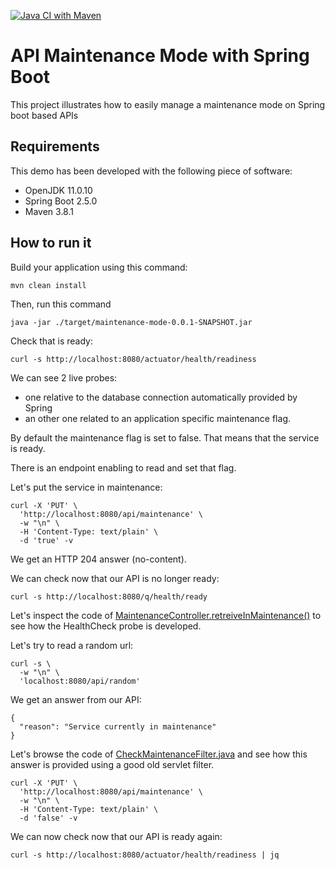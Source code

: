 [![Java CI with Maven](https://github.com/alexandre-touret/maintenance-mode/actions/workflows/maven.yml/badge.svg)](https://github.com/alexandre-touret/maintenance-mode/actions/workflows/maven.yml)

# API Maintenance Mode with Spring Boot
This project illustrates how to easily manage a maintenance mode on Spring boot based APIs 

## Requirements

This demo has been developed with the following piece of software:

* OpenJDK 11.0.10
* Spring Boot 2.5.0
* Maven 3.8.1


## How to run it

Build your application using this command:

```shell
mvn clean install
```

Then, run this command

```shell
java -jar ./target/maintenance-mode-0.0.1-SNAPSHOT.jar
```

Check that  is ready:
```shell
curl -s http://localhost:8080/actuator/health/readiness 
```

We can see 2 live probes:

* one relative to the database connection automatically provided by Spring
* an other one related to an application specific maintenance flag.

By default the maintenance flag is set to false. That means that the service is ready.

There is an endpoint enabling to read and set that flag.

Let's put the service in maintenance:

```shell
curl -X 'PUT' \
  'http://localhost:8080/api/maintenance' \
  -w "\n" \
  -H 'Content-Type: text/plain' \
  -d 'true' -v
```
We get an HTTP 204 answer (no-content).

We can check now that our API is no longer ready:
```shell
curl -s http://localhost:8080/q/health/ready
```

Let's inspect the code of [MaintenanceController.retreiveInMaintenance()](src/main/java/info/touret/spring/maintenancemode/controller/MaintenanceController.java) to see how the HealthCheck probe is developed.

Let's try to read a random url:

```shell
curl -s \
  -w "\n" \
  'localhost:8080/api/random' 
```
We get an answer from our API:

```shell
{
  "reason": "Service currently in maintenance"
}
```

Let's browse the code of [CheckMaintenanceFilter.java](src/main/java/info/touret/spring/maintenancemode/filter/CheckMaintenanceFilter.java) and see how this answer is provided using a good old servlet filter.


```shell
curl -X 'PUT' \
  'http://localhost:8080/api/maintenance' \
  -w "\n" \
  -H 'Content-Type: text/plain' \
  -d 'false' -v
```

We can now check now that our API is ready again:
```shell
curl -s http://localhost:8080/actuator/health/readiness | jq
```
